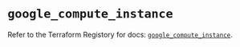 # `google_compute_instance`

Refer to the Terraform Registory for docs: [`google_compute_instance`](https://registry.terraform.io/providers/hashicorp/google/5.3.0/docs/resources/compute_instance).
